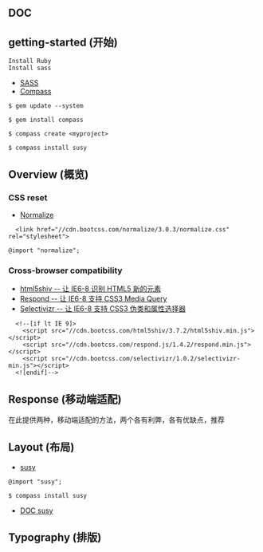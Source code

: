 DOC
---

## getting-started (开始)

    Install Ruby
    Install sass
  
  * [SASS](http://sass-lang.com/)
  * [Compass](http://compass-style.org/)

  ```
  $ gem update --system

  $ gem install compass

  $ compass create <myproject>

  $ compass install susy

  ```

## Overview (概览)

### CSS reset


  * [Normalize](https://github.com/necolas/normalize.css/)

  ```
    <link href="//cdn.bootcss.com/normalize/3.0.3/normalize.css" rel="stylesheet">
  ```

  
  `@import "normalize";`
  
### Cross-browser compatibility

  * [html5shiv -- 让 IE6-8 识别 HTML5 新的元素](https://github.com/aFarkas/html5shiv/tree/master/dist)
  * [Respond -- 让 IE6-8 支持 CSS3 Media Query](https://github.com/scottjehl/Respond/tree/master/dest)
  * [Selectivizr -- 让 IE6-8 支持 CSS3 伪类和属性选择器](https://github.com/keithclark/selectivizr)

  ```
    <!--[if lt IE 9]>
      <script src="//cdn.bootcss.com/html5shiv/3.7.2/html5shiv.min.js"></script>
      <script src="//cdn.bootcss.com/respond.js/1.4.2/respond.min.js"></script>
      <script src="//cdn.bootcss.com/selectivizr/1.0.2/selectivizr-min.js"></script>
    <![endif]-->
  ```

## Response (移动端适配)

在此提供两种，移动端适配的方法，两个各有利弊，各有优缺点，推荐

## Layout (布局)
  
  * [susy](http://susy.oddbird.net/)

  `@import "susy";`


  ```
  $ compass install susy
  ```

  * [DOC susy](./doc/susy.md)


## Typography (排版)

